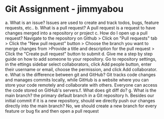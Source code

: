# Git Assignment - jimmyabou
a. What is an issue?
Issues are used to create and track todos, bugs, feature requests, etc..
b. What is a pull request?
A pull request is a request to have changes merged into a repository or project
c. How do I open up a pull request?
Navigate to the repository on Github > Click on "Pull requests" tab > Click the "New pull request" button > Choose the branch you want to merge changes from >Provide a title and description for the pull request > Click the "Create pull request" button to submit
d. Give me a step by step guide on how to add someone to your repository.
Go to repository settings, in the ettings sidebar select collaborators, click Add people button, enter their username or email, choose the permission, and click Add collaborator.
e. What is the difference between git and GitHub?
Git tracks code changes and manages commits locally, while GitHub is a website where you can store your code remotely and collaborate with others. Everyone can access the code stored on GitHub's servers.f. What does git diff do?
g. What is the main branch?
the primary default branch in a Git repository
h. Besides our initial commit if it is a new repository, should we directly push our changes directly into the main branch?
No, we should create a new branch for every feature or bug fix and then open a pull request
